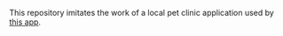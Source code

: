 This repository imitates the work of a local pet clinic application used by [this app](https://github.com/jpa-buddy/swagger-codegen-example).
